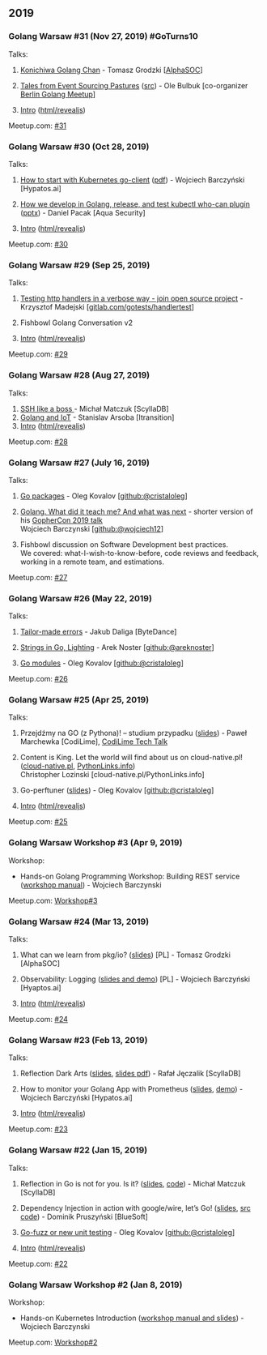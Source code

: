 ## 2019

### Golang Warsaw #31 (Nov 27, 2019) #GoTurns10

Talks:

1.  [Konichiwa Golang Chan](./2019_31_Meetup/Channels_Tomasz_Grodzki) - Tomasz Grodzki [[AlphaSOC](https://alphasoc.com/)]

2. [Tales from Event Sourcing Pastures](https://flowdev.github.io/static/present/2019/event-sourcing/present.html) ([src](https://github.com/flowdev/present-event-sourcing)) - Ole Bulbuk [co-organizer [Berlin Golang Meetup](https://www.meetup.com/golang-users-berlin/)]

0. [Intro](./2019_31_Meetup/Intro_GoTurn10/index.pdf) ([html/revealjs](/2019_31_Meetup/Intro_GoTurn10))

Meetup.com: [#31](https://www.meetup.com/Golang-Warsaw/events/266338843/)

### Golang Warsaw #30 (Oct 28, 2019)

Talks:

1. [How to start with Kubernetes go-client](https://github.com/wojciech12/talk_kubernetes_client_go) ([pdf](https://github.com/wojciech12/talk_kubernetes_client_go/blob/master/slides/index.pdf)) - Wojciech Barczyński [Hypatos.ai]

2. [How we develop in Golang, release, and test kubectl who-can plugin](/2019_30_Meetup/Develop_and_release_kubectl_who-can_plugin.pdf) ([pptx](/2019_30_Meetup/Develop_and_release_kubectl_who-can_plugin.pptx)) - Daniel Pacak [Aqua Security]

0. [Intro](./2019_30_Meetup/Intro/index.pdf) ([html/revealjs](./2019_30_Meetup/Intro))

Meetup.com: [#30](https://www.meetup.com/Golang-Warsaw/events/265791707/)

### Golang Warsaw #29 (Sep 25, 2019)

Talks:

1. [Testing http handlers in a verbose way - join open source project](https://docs.google.com/presentation/d/1HI52xUEzSTGmAlm7BB1xW6wEFFYJQPAR9mIDPDsh94c/present) - Krzysztof Madejski [[gitlab.com/gotests/handlertest](https://gitlab.com/gotests/handlertest/blob/master/README.md)]

2. Fishbowl Golang Conversation v2

0. [Intro](./2019_29_Meetup/Intro/index.pdf) ([html/revealjs](./2019_29_Meetup/Intro))

Meetup.com: [#29](https://www.meetup.com/Golang-Warsaw/events/264719650/)

### Golang Warsaw #28 (Aug 27, 2019)

Talks:

1. [SSH like a boss ](https://github.com/mmatczuk/talks/tree/master/ssh) - Michał Matczuk [ScyllaDB]
2. [Golang and IoT](./2019_28_Meetup/Golang_and_IoT_Stas_Arsoba.pdf) - Stanislav Arsoba [Itransition]
0. [Intro](./2019_28_Meetup/Intro/index.pdf) ([html/revealjs](./2019_28_Meetup/Intro))

Meetup.com: [#28](https://www.meetup.com/Golang-Warsaw/events/263969597/)

### Golang Warsaw #27 (July 16, 2019)

Talks:

1. [Go packages](https://speakerdeck.com/olegkovalov/go-packages) - Oleg Kovalov [[github:@cristaloleg](https://github.com/cristaloleg)]

2. [Golang. What did it teach me? And what was next](https://github.com/wojciech12/talk_gophercon_keynote_story_golang_dev_to_lead/tree/talk_golang_warsaw_27) - shorter version of his [GopherCon 2019 talk](https://gophercon.pl/)<br />Wojciech Barczynski [[github:@wojciech12](https://github.com/wojciech12)]

3. Fishbowl discussion on Software Development best practices.<br />We covered: what-I-wish-to-know-before, code reviews and feedback, working in a remote team, and estimations.

Meetup.com: [#27](https://www.meetup.com/Golang-Warsaw/events/262749526/)

### Golang Warsaw #26 (May 22, 2019)

Talks:

1. [Tailor-made errors](https://gitlab.com/jakubdal/tailor-made-errors) - Jakub Daliga [ByteDance]

2. [Strings in Go, Lighting](https://github.com/areknoster/strings-golang-warsaw-26) - Arek Noster [[github:@areknoster](https://github.com/areknoster)]

3. [Go modules](https://speakerdeck.com/olegkovalov/go-modules) - Oleg Kovalov [[github:@cristaloleg](https://github.com/cristaloleg)]

Meetup.com: [#26](https://www.meetup.com/Golang-Warsaw/events/261442277/)

### Golang Warsaw #25 (Apr 25, 2019)

Talks:

1. Przejdźmy na GO (z Pythona)! – studium przypadku ([slides](https://github.com/kaweue/talks/tree/master/python-to-go)) - Paweł Marchewka [CodiLime], [CodiLime Tech Talk](https://www.meetup.com/Poland-CodiLime-Tech-Talk/events/260666521/)

2. Content is King. Let the world will find about us on cloud-native.pl! ([cloud-native.pl](http://cloud-native.pl), [PythonLinks.info](http://PythonLinks.info))<br/>Christopher Lozinski [cloud-native.pl/PythonLinks.info]

3. Go-perftuner ([slides](https://speakerdeck.com/olegkovalov/go-perftuner)) - Oleg Kovalov [[github:@cristaloleg](https://github.com/cristaloleg)]

0. [Intro](./2019_25_Meetup/Intro/index.pdf) ([html/revealjs](./2019_25_Meetup/Intro))

Meetup.com: [#25](https://www.meetup.com/Golang-Warsaw/events/260282299/)

### Golang Warsaw Workshop #3 (Apr 9, 2019)

Workshop:

- Hands-on Golang Programming Workshop: Building REST service ([workshop manual](https://github.com/wojciech12/workshop_golang/tree/master/2_one_day_rest_service)) - Wojciech Barczynski

Meetup.com: [Workshop#3](https://www.meetup.com/Golang-Warsaw/events/259418300/)

### Golang Warsaw #24 (Mar 13, 2019)

Talks:

1. What can we learn from pkg/io? ([slides](./2019_24_Meetup/pkg-io/)) [PL] - Tomasz Grodzki [AlphaSOC]

2. Observability: Logging ([slides and demo](https://github.com/wojciech12/talk_observability_logging)) [PL] - Wojciech Barczyński [Hyaptos.ai]

0. [Intro](./2019_24_Meetup/Intro/index.pdf) ([html/revealjs](./2019_24_Meetup/Intro))

Meetup.com: [#24](https://www.meetup.com/Golang-Warsaw/events/259234625/)

### Golang Warsaw #23 (Feb 13, 2019)

Talks:

1.  Reflection Dark Arts ([slides](https://docs.google.com/presentation/d/1OCwIPVffnKsFWuIW-jH2EpihQwODGH7ljsTSoSo14Qw/edit?usp=sharing), [slides pdf](/2019_23_Meetup/Reflection_Dark_Arts/Reflection_Dark_Arts.pdf)) - Rafał Jęczalik [ScyllaDB]

2. How to monitor your Golang App with Prometheus ([slides](https://github.com/wojciech12/talk_monitoring_with_prometheus/tree/master/slides_go), [demo](https://github.com/wojciech12/talk_monitoring_with_prometheus)) - Wojciech Barczyński [Hypatos.ai]

0. [Intro](./2019_23_Meetup/Intro/index.pdf) ([html/revealjs](./2019_23_Meetup/Intro))

Meetup.com: [#23](https://www.meetup.com/Golang-Warsaw/events/257705831/)

### Golang Warsaw #22 (Jan 15, 2019)

Talks:

1. Reflection in Go is not for you. Is it? ([slides](https://github.com/mmatczuk/talks/blob/master/reflection/reflection.slide), [code](https://github.com/mmatczuk/talks/blob/master/reflection)) - Michał Matczuk [ScyllaDB]

2. Dependency Injection in action with google/wire, let’s Go! ([slides](https://github.com/grumpy-programmer/golang-warsaw-22/blob/master/docs/golang-warsaw-22.pdf
), [src code](https://github.com/grumpy-programmer/golang-warsaw-22)) - Dominik Pruszyński [BlueSoft]

3. [Go-fuzz or new unit testing](https://github.com/cristaloleg/talks/blob/master/2019/golang-warsaw-22/Go-fuzz.pdf) - Oleg Kovalov [[github:@cristaloleg](https://github.com/cristaloleg)]

0. [Intro](./2019_22_Meetup/Intro/index.pdf) ([html/revealjs](./2019_22_Meetup/Intro))

Meetup.com: [#22](https://www.meetup.com/Golang-Warsaw/events/257562446/)

### Golang Warsaw Workshop #2 (Jan 8, 2019)

Workshop:

- Hands-on Kubernetes Introduction ([workshop manual and slides](https://github.com/wojciech12/workshop_kubernetes_and_cloudnative)) - Wojciech Barczynski

Meetup.com: [Workshop#2](https://www.meetup.com/Golang-Warsaw/events/257401117/)
